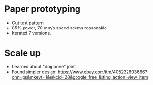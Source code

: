 # Paper prototyping

- Cut test pattern
- 85% power, 70 mm/s speed seems reasonable
- Iterated 7 versions.

# Scale up

- Learned about "dog bone" joint
- Found simpler design: https://www.ebay.com/itm/405232603666?chn=ps&mkevt=1&mkcid=28&google_free_listing_action=view_item
